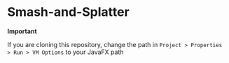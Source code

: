 # Smash-and-Splatter

**Important**

If you are cloning this repository, change the path in `Project > Properties > Run > VM Options` to your JavaFX path
